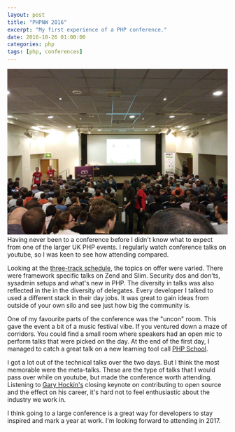 ```yaml
---
layout: post
title: "PHPNW 2016"
excerpt: "My first experience of a PHP conference."
date: 2016-10-26 01:00:00
categories: php
tags: [php, conferences]
---
```

![Main room at PHPNW 2016](/images/phpnw.jpg "Main room at PHPNW 2016")  
Having never been to a conference before I didn't know what to expect from one of the larger UK PHP events. I regularly 
watch conference talks on youtube, so I was keen to see how attending compared.  

Looking at the [three-track schedule](http://conference.phpnw.org.uk/phpnw16/schedule/), the topics on offer were varied. 
There were framework specific talks on Zend and Slim. Security dos and don'ts, sysadmin setups and what's new in PHP. The 
diversity in talks was also reflected in the in the diversity of delegates. Every developer I talked to used a different 
stack in their day jobs. It was great to gain ideas from outside of your own silo and see just how big the community is.  

One of my favourite parts of the conference was the "uncon" room. This gave the event a bit of a music festival vibe. If you 
ventured down a maze of corridors. You could find a small room where speakers had an open mic to perform talks that were picked 
on the day. At the end of the first day, I managed to catch a great talk on a new learning tool call 
[PHP School](https://www.phpschool.io/).  

I got a lot out of the technical talks over the two days. But I think the most memorable were the meta-talks. These are the type 
of talks that I would pass over while on youtube, but made the conference worth attending. Listening to 
[Gary Hockin's](https://blog.hock.in/) closing keynote on contributing to open source and the effect on his career, it's hard not 
to feel enthusiastic about the industry we work in.  

I think going to a large conference is a great way for developers to stay inspired and mark a year at work. I'm looking forward 
to attending in 2017.

